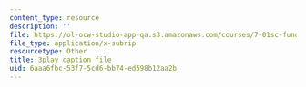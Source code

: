 ```yaml
---
content_type: resource
description: ''
file: https://ol-ocw-studio-app-qa.s3.amazonaws.com/courses/7-01sc-fundamentals-of-biology-fall-2011/6aaa6fbc53f75cd6bb74ed598b12aa2b_3edzxv_mYZk.vtt
file_type: application/x-subrip
resourcetype: Other
title: 3play caption file
uid: 6aaa6fbc-53f7-5cd6-bb74-ed598b12aa2b
---
```

